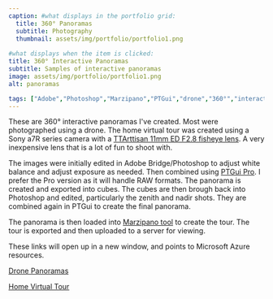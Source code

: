 ```yaml
---
caption: #what displays in the portfolio grid:
  title: 360° Panoramas
  subtitle: Photography
  thumbnail: assets/img/portfolio/portfolio1.png
  
#what displays when the item is clicked:
title: 360° Interactive Panoramas
subtitle: Samples of interactive panoramas
image: assets/img/portfolio/portfolio1.png
alt: panoramas

tags: ["Adobe","Photoshop","Marzipano","PTGui","drone","360°","interactive","TTArtisan"]
---
```


These are 360° interactive panoramas I've created. Most were photographed using a drone. The home virtual tour was created using a Sony a7R series camera with a [TTArttisan 11mm ED F2.8 fisheye lens](https://www.ttartisan.com/?list_9/78.html). A very inexpensive lens that is a lot of fun to shoot with.

The images were initially edited in Adobe Bridge/Photoshop to adjust white balance and adjust exposure as needed. Then combined using [PTGui Pro](https://ptgui.com). I prefer the Pro version as it will handle RAW formats. The panorama is created and exported into cubes. The cubes are then brough back into Photoshop and edited, particularly the zenith and nadir shots. They are combined again in PTGui to create the final panorama.

The panorama is then loaded into [Marzipano tool](https://www.marzipano.net/tool/) to create the tour. The tour is exported and then uploaded to a server for viewing.

These links will open up in a new window, and points to Microsoft Azure resources.

<a href="https://witty-bush-05c797a10.2.azurestaticapps.net/" target="_blank">Drone Panoramas</a>

<a href="https://20230208panohometour.z19.web.core.windows.net/" target="_blank">Home Virtual Tour</a>